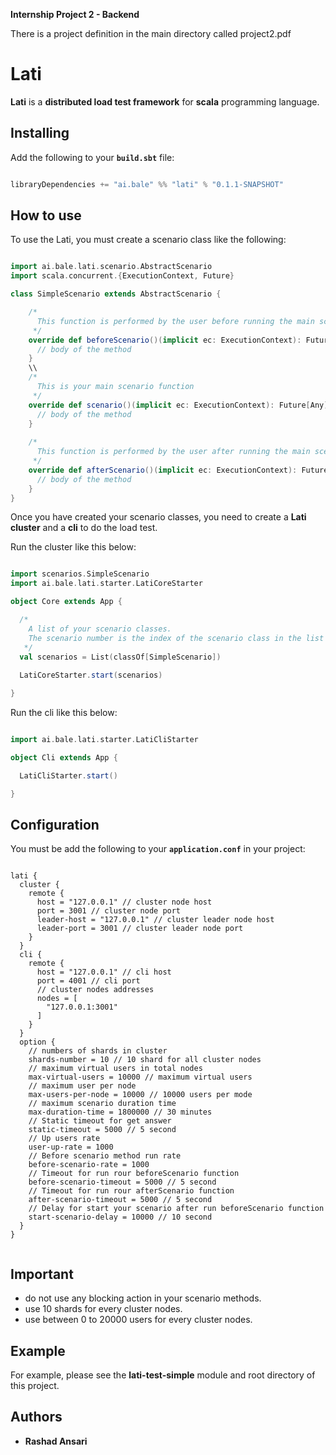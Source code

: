 **Internship Project 2 - Backend**

There is a project definition in the main directory called project2.pdf

# Lati #

**Lati** is a **distributed load test framework** for **scala** programming language. 

## Installing ##

Add the following to your **`build.sbt`** file:

```scala

libraryDependencies += "ai.bale" %% "lati" % "0.1.1-SNAPSHOT"

```

## How to use ##

To use the Lati, you must create a scenario class like the following:

```scala

import ai.bale.lati.scenario.AbstractScenario
import scala.concurrent.{ExecutionContext, Future}

class SimpleScenario extends AbstractScenario {

    /*
      This function is performed by the user before running the main scenario
     */
    override def beforeScenario()(implicit ec: ExecutionContext): Future[Any] = {
      // body of the method
    }
    \\
    /*
      This is your main scenario function
     */
    override def scenario()(implicit ec: ExecutionContext): Future[Any] = {
      // body of the method
    }
    
    /*
      This function is performed by the user after running the main scenario
     */
    override def afterScenario()(implicit ec: ExecutionContext): Future[Any] = {
      // body of the method
    }
}

```

Once you have created your scenario classes, you need to create a **Lati cluster** and a **cli** to do the load test.

Run the cluster like this below:

```scala

import scenarios.SimpleScenario
import ai.bale.lati.starter.LatiCoreStarter

object Core extends App {

  /*
    A list of your scenario classes.
    The scenario number is the index of the scenario class in the list starting from zero.
   */
  val scenarios = List(classOf[SimpleScenario])
  
  LatiCoreStarter.start(scenarios)

}

```

Run the cli like this below:

```scala

import ai.bale.lati.starter.LatiCliStarter

object Cli extends App {

  LatiCliStarter.start()

}

```

## Configuration ##

You must be add the following to your **`application.conf`** in your project:

```

lati {
  cluster {
    remote {
      host = "127.0.0.1" // cluster node host
      port = 3001 // cluster node port
      leader-host = "127.0.0.1" // cluster leader node host
      leader-port = 3001 // cluster leader node port
    }
  }
  cli {
    remote {
      host = "127.0.0.1" // cli host
      port = 4001 // cli port
      // cluster nodes addresses
      nodes = [
        "127.0.0.1:3001"
      ]
    }
  }
  option {
    // numbers of shards in cluster
    shards-number = 10 // 10 shard for all cluster nodes
    // maximum virtual users in total nodes
    max-virtual-users = 10000 // maximum virtual users
    // maximum user per node
    max-users-per-node = 10000 // 10000 users per mode
    // maximum scenario duration time
    max-duration-time = 1800000 // 30 minutes
    // Static timeout for get answer
    static-timeout = 5000 // 5 second
    // Up users rate
    user-up-rate = 1000
    // Before scenario method run rate
    before-scenario-rate = 1000
    // Timeout for run rour beforeScenario function
    before-scenario-timeout = 5000 // 5 second
    // Timeout for run rour afterScenario function
    after-scenario-timeout = 5000 // 5 second
    // Delay for start your scenario after run beforeScenario function
    start-scenario-delay = 10000 // 10 second
  }
}
    
```

## Important ##

* do not use any blocking action in your scenario methods.
* use 10 shards for every cluster nodes.
* use between 0 to 20000 users for every cluster nodes.

## Example ##

For example, please see the **lati-test-simple** module and root directory of this project.

## Authors ##

* **Rashad Ansari**
